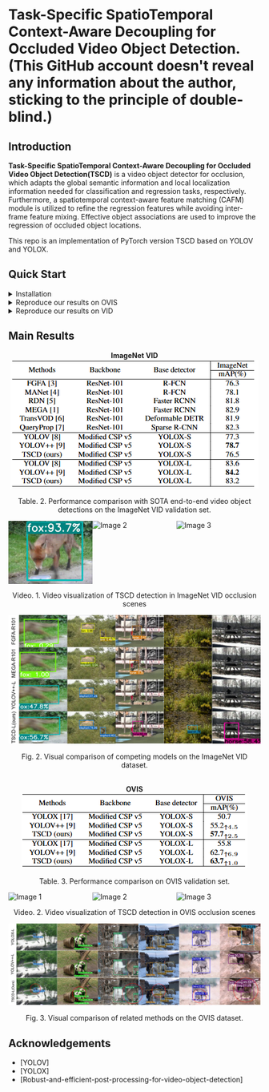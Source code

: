 

# Task-Specific SpatioTemporal Context-Aware Decoupling for Occluded Video Object Detection. (This GitHub account doesn't reveal any information about the author, sticking to the principle of double-blind.)


## Introduction

**Task-Specific SpatioTemporal Context-Aware Decoupling for Occluded Video Object Detection(TSCD)** is a video object detector for occlusion, which adapts the global semantic information and local localization information needed for classification and regression tasks, respectively. Furthermore, a spatiotemporal context-aware feature matching (CAFM) module is utilized to refine the regression features while avoiding inter-frame feature mixing. Effective object associations are used to improve the regression of occluded object locations.

This repo is an implementation of PyTorch version TSCD based on YOLOV and YOLOX.


## Quick Start

<details>
<summary>Installation</summary>

Install TSCD from source.
```shell
git clone git@github.com:Video-Object-Detection/TSCD.git
cd TSCD
```

Create conda env.
```shell
conda create -n tscd python=3.8.19

conda activate tscd

pip install -r requirements.txt

pip3 install -v -e .
```
</details>


<details>
<summary>Reproduce our results on OVIS</summary>

OVIS is used to validate the effect of detecting occluded objects.The training set consists of 607 videos. Because only the annotation of the training set is publicly available, the original OVIS training set was partitioned into training and validation sets with an approximate ratio of 7:3 for each category.


| The Number of Training Labels                                                                   | The Number of Validation Labels                                                            |
|-------------------------------------------------------------------------------------------------|--------------------------------------------------------------------------------------------|
| ![The Number of Training Labels](OVIS_Preprocess/division/datasets_visual/Training_Labels.png) | ![The Number of Validation Labels](OVIS_Preprocess/division/datasets_visual/Validation_Labels.png) |
<p align="center">Table 1. Number of labels for each category in the training and validation sets.</p>

[//]: # (![The Number of Training Labels]&#40;ovis_pre-process/division/datasets_visual/Training_Labels.png&#41;)

[//]: # (<div style="text-align: center;">Fig 1. Number of labels for each category in the training set.</div>)

[//]: # ()
[//]: # (![The Number of Validation Labels]&#40;ovis_pre-process/division/datasets_visual/Validation_Labels.png&#41;)

[//]: # (<div style="text-align: center;">Fig 2. Number of labels for each category in the validation set.</div>)

![Label Ratios by Category in Dataset](OVIS_Preprocess/division/datasets_ratio/Label_Ratios.png)
<p align="center">Fig 1. Ratio of labels for each category in the training and validation sets</p>

Step 1. Download the OVIS dataset from [OVIS official website] and organize it as follows:
```shell
path to your datasets/ovis
```

Step 2. Divide the training and validation sets yourself and convert the OVIS COCO format annotations for video object detection. (Download the [annotations] of the divided training and validation sets for video object detection directly. Then, put them in datasets/ovis/annotations.)
```shell
python OVIS_Preprocess/division/ovis_train_valid_data_division.py
-o path to your datasets/ovis/annotaions/annotations_train.json
-t path to your datasets/ovis/annotaions/annotations_train_new.json
-v path to your datasets/ovis/annotaions/annotations_valid_new.json
-ratio 0.7

python yolox/data/datasets/ovis.py
--ovis_train path to your datasets/ovis/annotaions/annotations_train_new.json 
--ovis_valid path to your datasets/ovis/annotaions/annotations_valid_new.json
--vid_train path to your datasets/ovis/annotaions/ovis_train_vid.json
--vid_valid path to your datasets/ovis/annotaions/ovis_valid_vid.json
```

Step 3. Change the "data_dir" field in [exp files](exps/TSCD_OVIS) to [path to your datasets] and download our [weights].

**Training:**
1. The baseline YOLOX detector was initialized with COCO-pretrained weights from the [YOLOX official repository] and fine-tuned on the OVIS dataset.
```shell
python tools/train.py -f exps/ovis_default/ovis_yolox_l.py -c [yolox_l pretrained weights on COCO] -b [batch size] -d [your devices] --fp16
```

2. Initialize the TSCD with finetuned weights obtained by the up step.

```shell
python tools/tscd_train.py -f exps/TSCD_OVIS/ovis_tscd_large.py -c [path to your weights] --fp16
```

**Evaluation:**
```shell
python tools/tscd_eval.py -f exps/TSCD_OVIS/ovis_tscd_large.py -c path to your weights/ovis_tscd_large.pth --dataset ovis --fp16
```

**Visualization:**
```shell
python tools/tscd_demo.py -f exps/TSCD_OVIS/ovis_tscd_large.py -c [path to your weights]/ovis_tscd_large.pth --dataset ovis --path [path to your video] --conf 0.25 --nms 0.5 --tsize 576 --save_result True
```
(For yolox models, please use python tools/demo.py for inference.)
</details>


<details>
<summary>Reproduce our results on VID</summary>

Step 1. Download datasets and weights:

Download ILSVRC2015 DET and ILSVRC2015 VID dataset from [IMAGENET offical website] and organise them as follows:

```shell
path to your datasets/ILSVRC2015/
path to your datasets/ILSVRC/
```

Download COCO-style [annotations] for training, FGFA version training [annotation] and [training/validation video sequences]. Then, put them in these two directories:
```shell
./annotations/vid_train_coco.json
./annotations/ILSVRC_FGFA_COCO.json
./yolox/data/dataset/train_seq.npy
./yolox/data/dataset/val_seq.npy
```

Change the data_dir in exp files to [path to your datasets] and Download our weights.

Step 2. Generate predictions and convert them to IMDB style for evaluation.

```shell
python tools/val_to_imdb.py -f exps/TSCD_VID/vid_tscd_large.py -c path to your weights/vid_tscd_large.pth --fp16 --output_dir ./vid_tscd_large.pkl
```
**Evaluation:**
```shell
python tools/REPPM.py --repp_cfg ./tools/yolo_repp_cfg.json --predictions_file ./vid_tscd_large.pkl --evaluate --annotations_filename ./annotations/annotations_val_ILSVRC.txt --path_dataset [path to your dataset] --store_imdb --store_coco  (--post)
```
(--post) indicates involving post-processing method. Then you will get:
```shell
{'mAP_total': 0.8321641538770728, 'mAP_slow': 0.8739477281753849, 'mAP_medium': 0.8211214638886932, 'mAP_fast': 0.67491957769612891}
```

**Training:**
```shell
python tools/tscd_train.py -f exps/TSCD_VID/vid_tscd_large.py -c weights/yoloxl_vid.pth --fp16
```

**Roughly Evaluation:**
```shell
python tools/tscd_eval.py -f exps/TSCD_VID/vid_tscd_large.py -c weights/tscd_large.pth --tnum 500 --dataset vid --fp16
```
tnum indicates testing sequence number.

**Visualization:**
```shell
python tools/tscd_demo.py -f exps/TSCD_VID/VID_tscd_large.py -c [path to your weights]/vid_tscd_large.pth --path [path to your video] --dataset vid --conf 0.25 --nms 0.5 --tsize 576 --save_result True
```
(For yolox models, please use python tools/demo.py for inference.）
</details>


## Main Results


<div style="text-align: center; "><strong>ImageNet VID</strong></div>



<div align="center">
  <img src="assets/ImageNet_VID_Results.png" alt="ImageNet VID Results" />
  <p align="center">Table. 2. Performance comparison with SOTA end-to-end video object detections on the ImageNet VID validation set.</p>
</div>

[//]: # (<div align="center">)

[//]: # ()
[//]: # (  <img src="./visual/imagenet_vid/fox.gif" width="360" height="270"/>)

[//]: # (  <img src="./visual/imagenet_vid/horse.gif" width="360" height="270"/>)

[//]: # (  <img src="./visual/imagenet_vid/bear.gif" width="360" height="270"/>)

[//]: # ()
[//]: # (</div>)

<div style="display: flex; justify-content: space-between;">
 <img src="./visual/imagenet_vid/fox.gif" alt="Image 1" style="width: 33%; max-height: 100%; flex: 1;">
 <img src="./visual/imagenet_vid/horse.gif" alt="Image 2" style="width: 33%; max-height: 100%; flex: 1;">
 <img src="./visual/imagenet_vid/bear.gif" alt="Image 3" style="width: 33%; height: auto; flex: 1;">
</div>

<p align="center">Video. 1. Video visualization of TSCD detection in ImageNet VID occlusion scenes</p>

<div align="center">

  ![ImageNet VID Visual](assets/ImageNet.png)

  <p align="center">Fig. 2. Visual comparison of competing models on the ImageNet VID dataset.</p>

</div>

<br/>

<div style="text-align: center; "><strong>OVIS</strong></div>


<div align="center">
  <img src="assets/OVIS_Results.png" alt="OVIS Results" />
  <p align="center">Table. 3. Performance comparison on OVIS validation set.</p>
</div>

[//]: # (<div align="center">)

[//]: # ()
[//]: # (  <img src="./visual/ovis/elephant.gif" width="360" height="270"/>)

[//]: # (  <img src="./visual/ovis/giant_panda.gif" width="360" height="270"/>)

[//]: # (  <img src="./visual/ovis/zebra.gif" width="360" height="270"/>)

[//]: # ()
[//]: # (</div>)

<div style="display: flex; justify-content: space-between;">
 <img src="./visual/ovis/elephant.gif" alt="Image 1" style="width: 33%; max-height: 100%; flex: 1;">
 <img src="./visual/ovis/giant_panda.gif" alt="Image 2" style="width: 33%; max-height: 100%; flex: 1;">
 <img src="./visual/ovis/zebra.gif" alt="Image 3" style="width: 33%; height: auto; flex: 1;">
</div>

<p align="center">Video. 2. Video visualization of TSCD detection in OVIS occlusion scenes</p>

<div align="center">

  ![OVIS_Visual](assets/OVIS.png)

  <p align="center">Fig. 3. Visual comparison of related methods on the OVIS dataset.</p>

</div>



## Acknowledgements

* [YOLOV]
* [YOLOX]
* [Robust-and-efficient-post-processing-for-video-object-detection]




